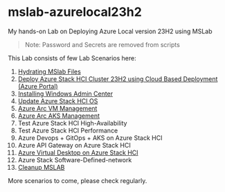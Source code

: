 # mslab-azurelocal23h2
My hands-on Lab on Deploying Azure Local version 23H2 using MSLab
> Note: Password and Secrets are removed from scripts

This Lab consists of few Lab Scenarios here:

1. [Hydrating MSlab Files](01-HydrateMSLAB/)
2. [Deploy Azure Stack HCI Cluster 23H2 using Cloud Based Deployment (Azure Portal)](02-Deploy23H2/)
3. [Installing Windows Admin Center](03-InstallWAC/)
4. [Update Azure Stack HCI OS](04-UpdateAzStackHCI/)
5. [Azure Arc VM Management](05-AzArcVM-Management/)
6. [Azure Arc AKS Management](06-AzArcAKS-Management/)
7. Test Azure Stack HCI High-Availability
8. Test Azure Stack HCI Performance
9. Azure Devops + GitOps + AKS on Azure Stack HCI
10. Azure API Gateway on Azure Stack HCI
11. [Azure Virtual Desktop on Azure Stack HCI](11-AVD)
12. Azure Stack Software-Defined-network
13. [Cleanup MSLAB](13-Cleanup-MSLAB/)

More scenarios to come, please check regularly.